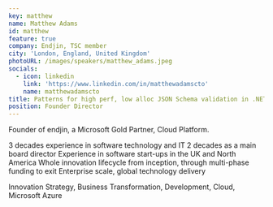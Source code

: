 ```yaml
---
key: matthew
name: Matthew Adams
id: matthew
feature: true
company: Endjin, TSC member
city: 'London, England, United Kingdom'
photoURL: /images/speakers/matthew_adams.jpeg
socials:
  - icon: linkedin
    link: 'https://www.linkedin.com/in/matthewadamscto'
    name: matthewadamscto
title: Patterns for high perf, low alloc JSON Schema validation in .NET
position: Founder Director
---
```

Founder of endjin, a Microsoft Gold Partner, Cloud Platform.

3 decades experience in software technology and IT
2 decades as a main board director
Experience in software start-ups in the UK and North America
Whole innovation lifecycle from inception, through multi-phase funding to exit
Enterprise scale, global technology delivery

Innovation Strategy, Business Transformation, Development, Cloud, Microsoft Azure